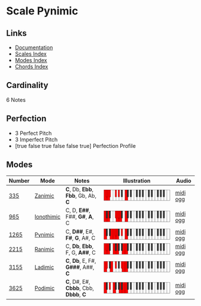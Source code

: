 # Scale Pynimic

## Links

- [Documentation](index.md)
- [Scales Index](Scales.md)
- [Modes Index](Modes.md)
- [Chords Index](Chords.md)

## Cardinality

6 Notes

## Perfection

- 3 Perfect Pitch
- 3 Imperfect Pitch
- [true false true false false true] Perfection Profile

## Modes

| Number | Mode | Notes | Illustration | Audio |
|--------|------|-------|--------------|-------|
| [335](https://ianring.com/musictheory/scales/335) | [Zanimic](ModeZanimic.md) | **C**, Db, **Ebb**, **Fbb**, Gb, Ab, **C** | ![CNaturalZanimic](ModeCNaturalZanimic.png) | [midi](ModeCNaturalZanimic.mid) [ogg](ModeCNaturalZanimic.ogg) | 
| [965](https://ianring.com/musictheory/scales/965) | [Ionothimic](ModeIonothimic.md) | C, D, **E##**, F##, **G#**, **A**, C | ![CNaturalIonothimic](ModeCNaturalIonothimic.png) | [midi](ModeCNaturalIonothimic.mid) [ogg](ModeCNaturalIonothimic.ogg) | 
| [1265](https://ianring.com/musictheory/scales/1265) | [Pynimic](ModePynimic.md) | C, **D##**, E#, **F#**, **G**, A#, C | ![CNaturalPynimic](ModeCNaturalPynimic.png) | [midi](ModeCNaturalPynimic.mid) [ogg](ModeCNaturalPynimic.ogg) | 
| [2215](https://ianring.com/musictheory/scales/2215) | [Ranimic](ModeRanimic.md) | C, **Db**, **Ebb**, F, G, **A##**, C | ![CNaturalRanimic](ModeCNaturalRanimic.png) | [midi](ModeCNaturalRanimic.mid) [ogg](ModeCNaturalRanimic.ogg) | 
| [3155](https://ianring.com/musictheory/scales/3155) | [Ladimic](ModeLadimic.md) | **C**, **Db**, E, F#, **G###**, A##, **C** | ![CNaturalLadimic](ModeCNaturalLadimic.png) | [midi](ModeCNaturalLadimic.mid) [ogg](ModeCNaturalLadimic.ogg) | 
| [3625](https://ianring.com/musictheory/scales/3625) | [Podimic](ModePodimic.md) | **C**, D#, E#, **Cbbb**, Cbb, **Dbbb**, **C** | ![CNaturalPodimic](ModeCNaturalPodimic.png) | [midi](ModeCNaturalPodimic.mid) [ogg](ModeCNaturalPodimic.ogg) | 
